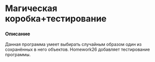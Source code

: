 # Магическая коробка+тестирование

### Описание
Данная программа умеет выбирать случайным образом один из сохранённых в него объектов.
Homework26 добавляет тестирование программы.